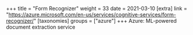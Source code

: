 +++
title = "Form Recognizer"
weight = 33
date = 2021-03-10
[extra]
link = "https://azure.microsoft.com/en-us/services/cognitive-services/form-recognizer/"
[taxonomies]
groups = ["azure"]
+++
Azure: ML-powered document extraction service

